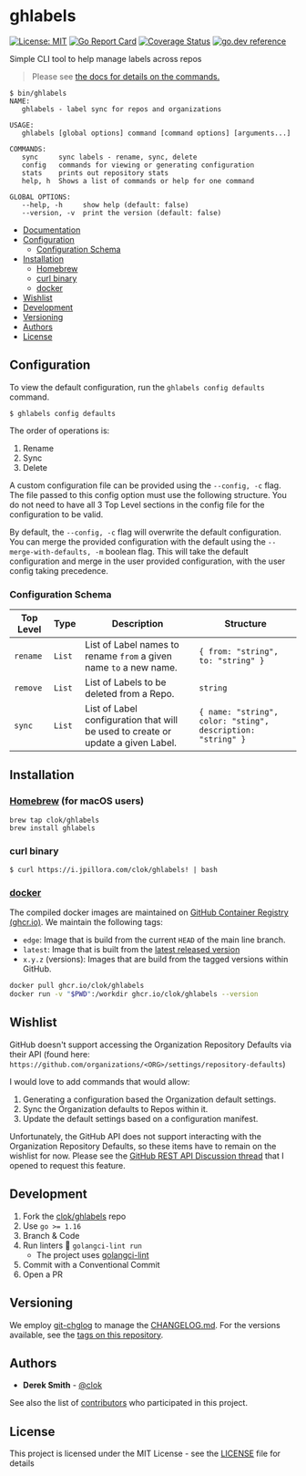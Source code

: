 # ghlabels

[![License: MIT](https://img.shields.io/badge/License-MIT-brightgreen.svg)](https://github.com/clok/ghlabels/blob/master/LICENSE)
[![Go Report Card](https://goreportcard.com/badge/clok/ghlabels)](https://goreportcard.com/report/clok/ghlabels)
[![Coverage Status](https://coveralls.io/repos/github/clok/ghlabels/badge.svg)](https://coveralls.io/github/clok/ghlabels)
[![go.dev reference](https://img.shields.io/badge/go.dev-reference-007d9c?logo=go&logoColor=white)](https://pkg.go.dev/github.com/clok/ghlabels?tab=overview)

Simple CLI tool to help manage labels across repos

> Please see [the docs for details on the commands.](./docs/ghlabels.md)

```text
$ bin/ghlabels 
NAME:
   ghlabels - label sync for repos and organizations

USAGE:
   ghlabels [global options] command [command options] [arguments...]

COMMANDS:
   sync     sync labels - rename, sync, delete
   config   commands for viewing or generating configuration
   stats    prints out repository stats
   help, h  Shows a list of commands or help for one command

GLOBAL OPTIONS:
   --help, -h     show help (default: false)
   --version, -v  print the version (default: false)
```

- [Documentation](./docs/ghlabels.md)
- [Configuration](#configuration)
    - [Configuration Schema](#configuration-schema)
- [Installation](#installation)
    - [Homebrew](#homebrewhttpsbrewsh-for-macos-users)
    - [curl binary](#curl-binary)
    - [docker](#dockerhttpswwwdockercom)
- [Wishlist](#wishlist)
- [Development](#development)
- [Versioning](#versioning)
- [Authors](#authors)
- [License](#license)

## Configuration

To view the default configuration, run the `ghlabels config defaults` command.

```text
$ ghlabels config defaults
```

The order of operations is:

1. Rename
2. Sync
3. Delete

A custom configuration file can be provided using the `--config, -c` flag. The file passed to this config option must
use the following structure. You do not need to have all 3 Top Level sections in the config file for the configuration
to be valid.

By default, the `--config, -c` flag will overwrite the default configuration. You can merge the provided configuration
with the default using the
`--merge-with-defaults, -m` boolean flag. This will take the default configuration and merge in the user provided
configuration, with the user config taking precedence.

### Configuration Schema

| Top Level    | Type    | Description                                                                        | Structure                                                    |
|-----------	|--------	|----------------------------------------------------------------------------------	|-------------------------------------------------------------	|
| `rename`    | `List`    | List of Label names to rename `from` a given name `to` a new name.                | `{ from: "string", to: "string" }`                            |
| `remove`    | `List`    | List of Labels to be deleted from a Repo.                                            | `string`                                                        |
| `sync`        | `List`    | List of Label configuration that will be used to create or update a given Label.    | `{ name: "string", color: "sting", description: "string" }`    |

## Installation

### [Homebrew](https://brew.sh) (for macOS users)

```
brew tap clok/ghlabels
brew install ghlabels
```

### curl binary

```
$ curl https://i.jpillora.com/clok/ghlabels! | bash
```

### [docker](https://www.docker.com/)

The compiled docker images are maintained
on [GitHub Container Registry (ghcr.io)](https://github.com/orgs/clok/packages/container/package/ghlabels). We maintain
the following tags:

- `edge`: Image that is build from the current `HEAD` of the main line branch.
- `latest`: Image that is built from the [latest released version](https://github.com/clok/ghlabels/releases)
- `x.y.z` (versions): Images that are build from the tagged versions within GitHub.

```bash
docker pull ghcr.io/clok/ghlabels
docker run -v "$PWD":/workdir ghcr.io/clok/ghlabels --version
```

## Wishlist

GitHub doesn't support accessing the Organization Repository Defaults via their API
(found here: `https://github.com/organizations/<ORG>/settings/repository-defaults`)

I would love to add commands that would allow:

1. Generating a configuration based the Organization default settings.
1. Sync the Organization defaults to Repos within it.
1. Update the default settings based on a configuration manifest.

Unfortunately, the GitHub API does not support interacting with the Organization Repository Defaults, so these items
have to remain on the wishlist for now. Please see
the [GitHub REST API Discussion thread](https://github.com/github/rest-api-description/discussions/329) that I opened to
request this feature.

## Development

1. Fork the [clok/ghlabels](https://github.com/clok/ghlabels) repo
1. Use `go >= 1.16`
1. Branch & Code
1. Run linters :broom: `golangci-lint run`
    - The project uses [golangci-lint](https://golangci-lint.run/usage/install/#local-installation)
1. Commit with a Conventional Commit
1. Open a PR

## Versioning

We employ [git-chglog](https://github.com/git-chglog/git-chglog) to manage the [CHANGELOG.md](CHANGELOG.md). For the
versions available, see the [tags on this repository](https://github.com/clok/ghlabels/tags).

## Authors

* **Derek Smith** - [@clok](https://github.com/clok)

See also the list of [contributors](https://github.com/clok/ghlabels/contributors) who participated in this project.

## License

This project is licensed under the MIT License - see the [LICENSE](LICENSE) file for details